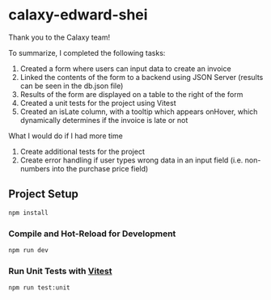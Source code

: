 # calaxy-edward-shei

Thank you to the Calaxy team!

To summarize, I completed the following tasks:

1.  Created a form where users can input data to create an invoice
2.  Linked the contents of the form to a backend using JSON Server (results can be seen in the db.json file)
3.  Results of the form are displayed on a table to the right of the form
4.  Created a unit tests for the project using Vitest
5.  Created an isLate column, with a tooltip which appears onHover, which dynamically determines if the invoice is late or not

What I would do if I had more time

1.  Create additional tests for the project
2.  Create error handling if user types wrong data in an input field (i.e. non-numbers into the purchase price field)

## Project Setup

```sh
npm install
```

### Compile and Hot-Reload for Development

```sh
npm run dev
```

### Run Unit Tests with [Vitest](https://vitest.dev/)

```sh
npm run test:unit
```
